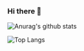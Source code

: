 ### Hi there 👋

![Anurag's github stats](https://github-readme-stats.vercel.app/api?username=Sunshine-ki&show_icons=true&theme=react)

![Top Langs](https://github-readme-stats.vercel.app/api/top-langs/?username=Sunshine-ki&langs_count=4)
